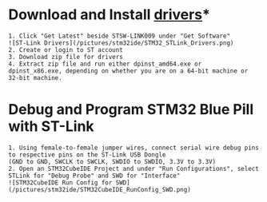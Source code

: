 # Download and Install [drivers](https://www.st.com/en/development-tools/stsw-link009.html)*
    1. Click "Get Latest" beside STSW-LINK009 under "Get Software"
	![ST-Link Drivers](/pictures/stm32ide/STM32_STLink_Drivers.png)
    2. Create or login to ST account
    3. Download zip file for drivers
    4. Extract zip file and run either dpinst_amd64.exe or 
	dpinst_x86.exe, depending on whether you are on a 64-bit machine or 32-bit machine. 

# Debug and Program STM32 Blue Pill with ST-Link 
    1. Using female-to-female jumper wires, connect serial wire debug pins to respective pins on the ST-Link USB Dongle
    (GND to GND, SWCLK to SWCLK, SWDIO to SWDIO, 3.3V to 3.3V)
    2. Open an STM32CubeIDE Project and under "Run Configurations", select STLink for "Debug Probe" and SWD for "Interface"
	![STM32CubeIDE Run Config for SWD](/pictures/stm32ide/STM32CubeIDE_RunConfig_SWD.png)


